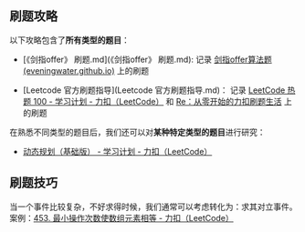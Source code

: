 ## 刷题攻略

以下攻略包含了**所有类型的题目**：

-  [《剑指offer》 刷题.md](《剑指offer》 刷题.md):    记录 [剑指offer算法题 (eveningwater.github.io)](https://eveningwater.github.io/to-offer/#/README) 上的刷题

-  [Leetcode 官方刷题指导](Leetcode 官方刷题指导.md)： 记录 [LeetCode 热题 100 - 学习计划 - 力扣（LeetCode）](https://leetcode.cn/studyplan/top-100-liked/) 和 [Re：从零开始的力扣刷题生活](https://leetcode.cn/circle/discuss/E3yavq/) 上的刷题

在熟悉不同类型的题目后，我们还可以对**某种特定类型的题目**进行研究：

- [动态规划（基础版） - 学习计划 - 力扣（LeetCode）](https://leetcode.cn/studyplan/dynamic-programming/)



## 刷题技巧

当一个事件比较复杂，不好求得时候，我们通常可以考虑转化为：求其对立事件。案例：[453. 最小操作次数使数组元素相等 - 力扣（LeetCode）](https://leetcode.cn/problems/minimum-moves-to-equal-array-elements/)









